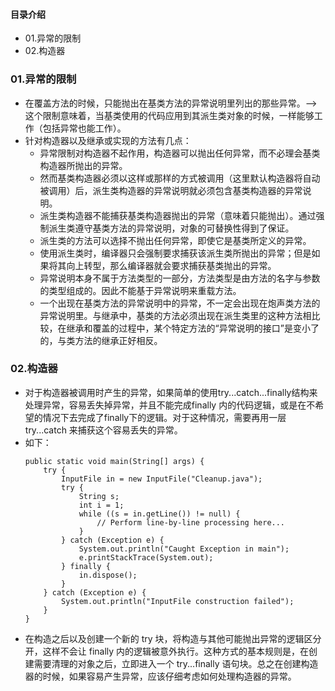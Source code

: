 #### 目录介绍
- 01.异常的限制
- 02.构造器


### 01.异常的限制
- 在覆盖方法的时候，只能抛出在基类方法的异常说明里列出的那些异常。-->这个限制意味着，当基类使用的代码应用到其派生类对象的时候，一样能够工作（包括异常也能工作）。
- 针对构造器以及继承或实现的方法有几点：
    - 异常限制对构造器不起作用，构造器可以抛出任何异常，而不必理会基类构造器所抛出的异常。
    - 然而基类构造器必须以这样或那样的方式被调用（这里默认构造器将自动被调用）后，派生类构造器的异常说明就必须包含基类构造器的异常说明。
    - 派生类构造器不能捕获基类构造器抛出的异常（意味着只能抛出）。通过强制派生类遵守基类方法的异常说明，对象的可替换性得到了保证。
    - 派生类的方法可以选择不抛出任何异常，即使它是基类所定义的异常。
    - 使用派生类时，编译器只会强制要求捕获该派生类所抛出的异常；但是如果将其向上转型，那么编译器就会要求捕获基类抛出的异常。
    - 异常说明本身不属于方法类型的一部分，方法类型是由方法的名字与参数的类型组成的。因此不能基于异常说明来重载方法。
    - 一个出现在基类方法的异常说明中的异常，不一定会出现在炮声类方法的异常说明里。与继承中，基类的方法必须出现在派生类里的这种方法相比较，在继承和覆盖的过程中，某个特定方法的“异常说明的接口”是变小了的，与类方法的继承正好相反。




### 02.构造器
- 对于构造器被调用时产生的异常，如果简单的使用try...catch...finally结构来处理异常，容易丢失掉异常，并且不能完成finally 内的代码逻辑，或是在不希望的情况下去完成了finally下的逻辑。对于这种情况，需要再用一层 try...catch 来捕获这个容易丢失的异常。
- 如下：
    ```
    public static void main(String[] args) {
        try {
            InputFile in = new InputFile("Cleanup.java");
            try {
                String s;
                int i = 1;
                while ((s = in.getLine()) != null) {
                    // Perform line-by-line processing here...
                }
            } catch (Exception e) {
                System.out.println("Caught Exception in main");
                e.printStackTrace(System.out);
            } finally {
                in.dispose();
            }
        } catch (Exception e) {
            System.out.println("InputFile construction failed");
        }
    }
    ```
- 在构造之后以及创建一个新的 try 块，将构造与其他可能抛出异常的逻辑区分开，这样不会让 finally 内的逻辑被意外执行。这种方式的基本规则是，在创建需要清理的对象之后，立即进入一个 try...finally 语句块。总之在创建构造器的时候，如果容易产生异常，应该仔细考虑如何处理构造器的异常。


